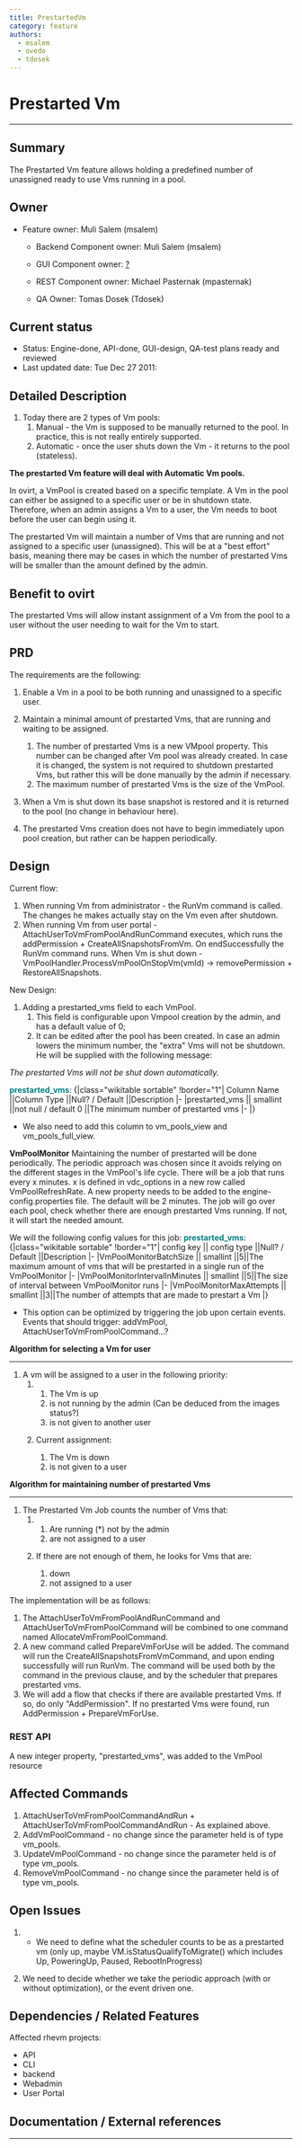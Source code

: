 ```yaml
---
title: PrestartedVm
category: feature
authors:
  - msalem
  - ovedo
  - tdosek
---
```


# Prestarted Vm

------------------------------------------------------------------------

## Summary

The Prestarted Vm feature allows holding a predefined number of unassigned ready to use Vms running in a pool.

## Owner

*   Feature owner: Muli Salem (msalem)

    * Backend Component owner: Muli Salem (msalem)

    * GUI Component owner: [ ?](User:?)

    * REST Component owner: Michael Pasternak (mpasternak)

    * QA Owner: Tomas Dosek (Tdosek)


## Current status

*   Status: Engine-done, API-done, GUI-design, QA-test plans ready and reviewed
*   Last updated date: Tue Dec 27 2011:

## Detailed Description

1.  Today there are 2 types of Vm pools:
    1.  Manual - the Vm is supposed to be manually returned to the pool. In practice, this is not really entirely supported.
    2.  Automatic - once the user shuts down the Vm - it returns to the pool (stateless).

**The prestarted Vm feature will deal with Automatic Vm pools.**

In ovirt, a VmPool is created based on a specific template. A Vm in the pool can either be assigned to a specific user or be in shutdown state. Therefore, when an admin assigns a Vm to a user, the Vm needs to boot before the user can begin using it.

The prestarted Vm will maintain a number of Vms that are running and not assigned to a specific user (unassigned). This will be at a "best effort" basis, meaning there may be cases in which the number of prestarted Vms will be smaller than the amount defined by the admin.

## Benefit to ovirt

The prestarted Vms will allow instant assignment of a Vm from the pool to a user without the user needing to wait for the Vm to start.

## PRD

The requirements are the following:

1.  Enable a Vm in a pool to be both running and unassigned to a specific user.
2.  Maintain a minimal amount of prestarted Vms, that are running and waiting to be assigned.
    1.  The number of prestarted Vms is a new VMpool property. This number can be changed after Vm pool was already created. In case it is changed, the system is not required to shutdown prestarted Vms, but rather this will be done manually by the admin if necessary.
    2.  The maximum number of prestarted Vms is the size of the VmPool.

3.  When a Vm is shut down its base snapshot is restored and it is returned to the pool (no change in behaviour here).
4.  The prestarted Vms creation does not have to begin immediately upon pool creation, but rather can be happen periodically.

## Design

Current flow:

1.  When running Vm from administrator - the RunVm command is called. The changes he makes actually stay on the Vm even after shutdown.
2.  When running Vm from user portal - AttachUserToVmFromPoolAndRunCommand executes, which runs the addPermission + CreateAllSnapshotsFromVm. On endSuccessfully the RunVm command runs. When Vm is shut down - VmPoolHandler.ProcessVmPoolOnStopVm(vmId) -> removePermission + RestoreAllSnapshots.

New Design:

1.  Adding a prestarted_vms field to each VmPool.
    1.  This field is configurable upon Vmpool creation by the admin, and has a default value of 0;
    2.  It can be edited after the pool has been created. In case an admin lowers the minimum number, the "extra" Vms will not be shutdown. He will be supplied with the following message:

*The prestarted Vms will not be shut down automatically.*

<span style="color:Teal">**prestarted_vms**</span>:
{|class="wikitable sortable" !border="1"| Column Name ||Column Type ||Null? / Default ||Description |- |prestarted_vms || smallint ||not null / default 0 ||The minimum number of prestarted vms |- |}

*   We also need to add this column to vm_pools_view and vm_pools_full_view.

**VmPoolMonitor**
Maintaining the number of prestarted will be done periodically. The periodic approach was chosen since it avoids relying on the different stages in the VmPool's life cycle. There will be a job that runs every x minutes. x is defined in vdc_options in a new row called VmPoolRefreshRate. A new property needs to be added to the engine-config.properties file. The default will be 2 minutes. The job will go over each pool, check whether there are enough prestarted Vms running. If not, it will start the needed amount.

We will the following config values for this job: <span style="color:Teal">**prestarted_vms**</span>:
{|class="wikitable sortable" !border="1"| config key || config type ||Null? / Default ||Description |- |VmPoolMonitorBatchSize || smallint ||5||The maximum amount of vms that will be prestarted in a single run of the VmPoolMonitor |- |VmPoolMonitorIntervalInMinutes || smallint ||5||The size of interval between VmPoolMonitor runs |- |VmPoolMonitorMaxAttempts || smallint ||3||The number of attempts that are made to prestart a Vm |}

*   This option can be optimized by triggering the job upon certain events. Events that should trigger: addVmPool, AttachUserToVmFromPoolCommand...?

**Algorithm for selecting a Vm for user**

------------------------------------------------------------------------

1.  A vm will be assigned to a user in the following priority:
    1.  1.  The Vm is up
        2.  is not running by the admin (Can be deduced from the images status?)
        3.  is not given to another user

    2.  Current assignment:
        1.  The Vm is down
        2.  is not given to a user

**Algorithm for maintaining number of prestarted Vms**

------------------------------------------------------------------------

1.  The Prestarted Vm Job counts the number of Vms that:
    1.  1.  Are running (\*) not by the admin
        2.  are not assigned to a user

    2.  If there are not enough of them, he looks for Vms that are:
        1.  down
        2.  not assigned to a user

The implementation will be as follows:

1.  The AttachUserToVmFromPoolAndRunCommand and AttachUserToVmFromPoolCommand will be combined to one command named AllocateVmFromPoolCommand.
2.  A new command called PrepareVmForUse will be added. The command will run the CreateAllSnapshotsFromVmCommand, and upon ending successfully will run RunVm. The command will be used both by the command in the previous clause, and by the scheduler that prepares prestarted vms.
3.  We will add a flow that checks if there are available prestarted Vms. If so, do only "AddPermission". If no prestarted Vms were found, run AddPermission + PrepareVmForUse.

### REST API

A new integer property, "prestarted_vms", was added to the VmPool resource

## Affected Commands

1.  AttachUserToVmFromPoolCommandAndRun + AttachUserToVmFromPoolCommandAndRun - As explained above.
2.  AddVmPoolCommand - no change since the parameter held is of type vm_pools.
3.  UpdateVmPoolCommand - no change since the parameter held is of type vm_pools.
4.  RemoveVmPoolCommand - no change since the parameter held is of type vm_pools.

## Open Issues

1.  -   We need to define what the scheduler counts to be as a prestarted vm (only up, maybe VM.isStatusQualifyToMigrate() which includes Up, PoweringUp, Paused, RebootInProgress)

2.  We need to decide whether we take the periodic approach (with or without optimization), or the event driven one.

## Dependencies / Related Features

Affected rhevm projects:

*   API
*   CLI
*   backend
*   Webadmin
*   User Portal

## Documentation / External references


------------------------------------------------------------------------

